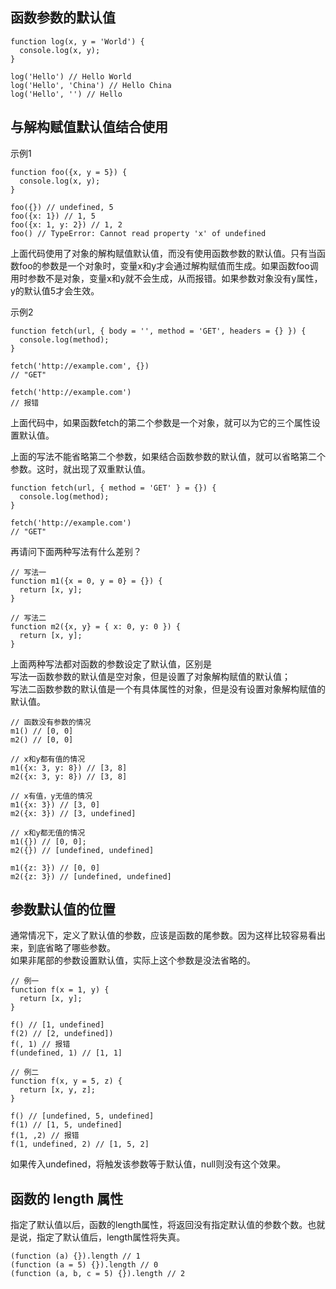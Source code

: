## 函数参数的默认值

	function log(x, y = 'World') {
	  console.log(x, y);
	}
	
	log('Hello') // Hello World
	log('Hello', 'China') // Hello China
	log('Hello', '') // Hello

## 与解构赋值默认值结合使用

示例1

	function foo({x, y = 5}) {
	  console.log(x, y);
	}
	
	foo({}) // undefined, 5
	foo({x: 1}) // 1, 5
	foo({x: 1, y: 2}) // 1, 2
	foo() // TypeError: Cannot read property 'x' of undefined

上面代码使用了对象的解构赋值默认值，而没有使用函数参数的默认值。只有当函数foo的参数是一个对象时，变量x和y才会通过解构赋值而生成。如果函数foo调用时参数不是对象，变量x和y就不会生成，从而报错。如果参数对象没有y属性，y的默认值5才会生效。

示例2

	function fetch(url, { body = '', method = 'GET', headers = {} }) {
	  console.log(method);
	}
	
	fetch('http://example.com', {})
	// "GET"
	
	fetch('http://example.com')
	// 报错
上面代码中，如果函数fetch的第二个参数是一个对象，就可以为它的三个属性设置默认值。

上面的写法不能省略第二个参数，如果结合函数参数的默认值，就可以省略第二个参数。这时，就出现了双重默认值。

	function fetch(url, { method = 'GET' } = {}) {
	  console.log(method);
	}
	
	fetch('http://example.com')
	// "GET"


再请问下面两种写法有什么差别？

	// 写法一
	function m1({x = 0, y = 0} = {}) {
	  return [x, y];
	}
	
	// 写法二
	function m2({x, y} = { x: 0, y: 0 }) {
	  return [x, y];
	}

上面两种写法都对函数的参数设定了默认值，区别是<br/>
写法一函数参数的默认值是空对象，但是设置了对象解构赋值的默认值；<br/>
写法二函数参数的默认值是一个有具体属性的对象，但是没有设置对象解构赋值的默认值。

	// 函数没有参数的情况
	m1() // [0, 0]
	m2() // [0, 0]
	
	// x和y都有值的情况
	m1({x: 3, y: 8}) // [3, 8]
	m2({x: 3, y: 8}) // [3, 8]
	
	// x有值，y无值的情况
	m1({x: 3}) // [3, 0]
	m2({x: 3}) // [3, undefined]
	
	// x和y都无值的情况
	m1({}) // [0, 0];
	m2({}) // [undefined, undefined]
	
	m1({z: 3}) // [0, 0]
	m2({z: 3}) // [undefined, undefined]

## 参数默认值的位置
通常情况下，定义了默认值的参数，应该是函数的尾参数。因为这样比较容易看出来，到底省略了哪些参数。<br/>
如果非尾部的参数设置默认值，实际上这个参数是没法省略的。

	// 例一
	function f(x = 1, y) {
	  return [x, y];
	}
	
	f() // [1, undefined]
	f(2) // [2, undefined])
	f(, 1) // 报错
	f(undefined, 1) // [1, 1]
	
	// 例二
	function f(x, y = 5, z) {
	  return [x, y, z];
	}
	
	f() // [undefined, 5, undefined]
	f(1) // [1, 5, undefined]
	f(1, ,2) // 报错
	f(1, undefined, 2) // [1, 5, 2]

如果传入undefined，将触发该参数等于默认值，null则没有这个效果。

## 函数的 length 属性
指定了默认值以后，函数的length属性，将返回没有指定默认值的参数个数。也就是说，指定了默认值后，length属性将失真。
	
	(function (a) {}).length // 1
	(function (a = 5) {}).length // 0
	(function (a, b, c = 5) {}).length // 2